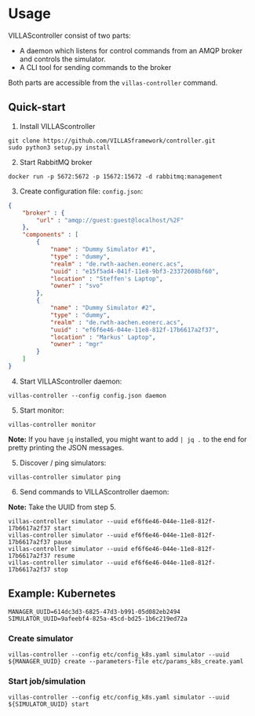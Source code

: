 # Usage

VILLAScontroller consist of two parts:

 - A daemon which listens for control commands from an AMQP broker and controls the simulator.
 - A CLI tool for sending commands to the broker

Both parts are accessible from the `villas-controller` command.

## Quick-start

1. Install VILLAScontroller

```shell
git clone https://github.com/VILLASframework/controller.git
sudo python3 setup.py install
```

2. Start RabbitMQ broker

```shell
docker run -p 5672:5672 -p 15672:15672 -d rabbitmq:management
```

3. Create configuration file: `config.json`:

```json
{
	"broker" : {
		"url" : "amqp://guest:guest@localhost/%2F"
	},
	"components" : [
		{
			"name" : "Dummy Simulator #1",
			"type" : "dummy",
			"realm" : "de.rwth-aachen.eonerc.acs",
			"uuid" : "e15f5ad4-041f-11e8-9bf3-23372608bf60",
			"location" : "Steffen's Laptop",
			"owner" : "svo"
		},
		{
			"name" : "Dummy Simulator #2",
			"type" : "dummy",
			"realm" : "de.rwth-aachen.eonerc.acs",
			"uuid" : "ef6f6e46-044e-11e8-812f-17b6617a2f37",
			"location" : "Markus' Laptop",
			"owner" : "mgr"
		}
	]
}
```

4. Start VILLAScontroller daemon:

```shell
villas-controller --config config.json daemon
```

5. Start monitor:

```shell
villas-controller monitor
```

**Note:** If you have `jq` installed, you might want to add `| jq .` to the end for pretty printing the JSON messages.

5. Discover / ping simulators:

```shell
villas-controller simulator ping
```

6. Send commands to VILLAScontroller daemon:

**Note:** Take the UUID from step 5.

```shell
villas-controller simulator --uuid ef6f6e46-044e-11e8-812f-17b6617a2f37 start
villas-controller simulator --uuid ef6f6e46-044e-11e8-812f-17b6617a2f37 pause
villas-controller simulator --uuid ef6f6e46-044e-11e8-812f-17b6617a2f37 resume
villas-controller simulator --uuid ef6f6e46-044e-11e8-812f-17b6617a2f37 stop
```


## Example: Kubernetes

```shell
MANAGER_UUID=614dc3d3-6825-47d3-b991-05d082eb2494
SIMULATOR_UUID=9afeebf4-825a-45cd-bd25-1b6c219ed72a
```

### Create simulator

```shell
villas-controller --config etc/config_k8s.yaml simulator --uuid ${MANAGER_UUID} create --parameters-file etc/params_k8s_create.yaml
```

### Start job/simulation

```shell
villas-controller --config etc/config_k8s.yaml simulator --uuid ${SIMULATOR_UUID} start
```
